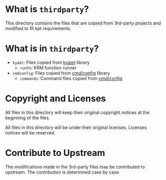 # What is `thirdparty`?

This directory contains the files that are copied from 3rd-party projects and modified to fit kpt requirements.

# What is in `thirdparty`?

- `kyaml`: Files copied from [kyaml] library
  - `runfn`: KRM function runner
- `cmdconfig`: Files copied from [cmd/config] library
  - `commands`: Command files copied from [cmd/config]

# Copyright and Licenses

All files in this directory will keep their original copyright notices at the beginning of the files.

All files in this directory will be under their original licenses. Licenses notices will be reserved.

# Contribute to Upstream

The modifications made in the 3rd-party files may be contributed to upstream. The contribution is determined case by case.

[kyaml]: https://github.com/kubernetes-sigs/kustomize/tree/master/kyaml
[cmd/config]: https://github.com/kubernetes-sigs/kustomize/tree/master/cmd/config
